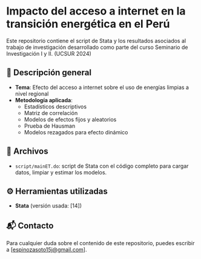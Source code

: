 # Impacto del acceso a internet en la transición energética en el Perú

Este repositorio contiene el script de Stata y los resultados asociados al trabajo de investigación desarrollado como parte del curso Seminario de Investigación I y II. (UCSUR 2024)

## 📄 Descripción general

- **Tema**: Efecto del acceso a internet sobre el uso de energías limpias a nivel regional
- **Metodología aplicada**:
  - Estadísticos descriptivos
  - Matriz de correlación
  - Modelos de efectos fijos y aleatorios
  - Prueba de Hausman
  - Modelos rezagados para efecto dinámico

## 🧪 Archivos

- `script/mainET.do`: script de Stata con el código completo para cargar datos, limpiar y estimar los modelos.

## ⚙️ Herramientas utilizadas

- **Stata** (versión usada: [14])

## 📬 Contacto

Para cualquier duda sobre el contenido de este repositorio, puedes escribir a [espinozasoto15j@gmail.com].

